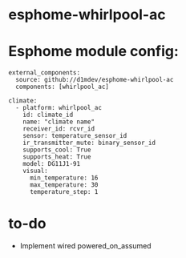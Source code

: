 # esphome-whirlpool-ac

# Esphome module config:
```
external_components:
  source: github://d1mdev/esphome-whirlpool-ac
  components: [whirlpool_ac]

climate:
  - platform: whirlpool_ac
    id: climate_id
    name: "climate name"
    receiver_id: rcvr_id
    sensor: temperature_sensor_id
    ir_transmitter_mute: binary_sensor_id
    supports_cool: True
    supports_heat: True
    model: DG11J1-91
    visual:
      min_temperature: 16
      max_temperature: 30
      temperature_step: 1
```
# to-do
* Implement wired powered_on_assumed

